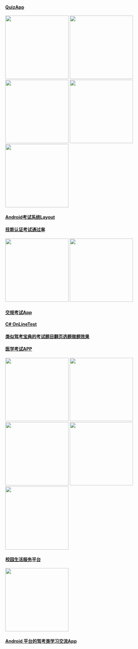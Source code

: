 
#### [QuizApp](https://github.com/mohamedebrahim96/Quiz-App)  
<img src="https://github.com/mohamedebrahim96/Quiz-App/raw/master/files/screenshots/Android%20App/device-2018-06-09-003821.png" width="200px" height="auto"/>
<img src="https://github.com/mohamedebrahim96/Quiz-App/raw/master/files/screenshots/Android%20App/device-2018-06-09-004017.png" width="200px" height="auto"/>
<img src="https://github.com/mohamedebrahim96/Quiz-App/raw/master/files/screenshots/Android%20App/device-2018-06-09-004332.png" width="200px" height="auto"/>
<img src="https://github.com/mohamedebrahim96/Quiz-App/raw/master/files/screenshots/Android%20App/device-2018-06-09-004515.png" width="200px" height="auto"/>
<img src="https://github.com/mohamedebrahim96/Quiz-App/raw/master/files/screenshots/Android%20App/34394812_1733282236753429_6339434315159437312_n.jpg" width="200px" height="auto"/>

#### [Android考试系统Layout](https://blog.csdn.net/baidu_23086307/article/details/51577897)  
#### [技能认证考试通过率](https://github.com/vvinner/Alibaba-Android-Certification)  
<img src="https://github.com/vvinner/Alibaba-Android-Certification/raw/master/document/device-2018-08-09-100451.png" width="200px" height="auto"/>
<img src="https://github.com/vvinner/Alibaba-Android-Certification/raw/master/document/device-2018-08-09-134513.png" width="200px" height="auto"/>


#### [交规考试App](https://github.com/wanghws/china_traffic_rules_testing_2011)  

#### [C# OnLineTest](https://github.com/yxshu/OnLineTest)  

#### [类似驾考宝典的考试题目翻页选题做题效果](https://github.com/SunShineZiChen/question-exam)  

#### [医学考试APP ](https://github.com/luojie1024/Answer) 
<img src="https://github.com/luojie1024/Answer/raw/master/screenshots/%E9%80%89%E6%8B%A9%E8%AF%95%E5%8D%B7.png?raw=true" width="200px" height="auto"/>
<img src="https://github.com/luojie1024/Answer/raw/master/screenshots/%E6%A8%A1%E6%8B%9F%E7%AD%94%E9%A2%98.png?raw=true" width="200px" height="auto"/>
<img src="https://github.com/luojie1024/Answer/raw/master/screenshots/%E9%94%99%E9%A2%98%E8%AF%A6%E8%A7%A3.png?raw=true" width="200px" height="auto"/>
<img src="https://github.com/luojie1024/Answer/raw/master/screenshots/%E7%AD%94%E9%A2%98%E7%BB%93%E6%9E%9C.png?raw=true" width="200px" height="auto"/>
<img src="https://github.com/luojie1024/Answer/raw/master/screenshots/%E6%88%91%E7%9A%84%E9%94%99%E9%A2%98.png?raw=true" width="200px" height="auto"/>

#### [校园生活服务平台](https://github.com/hjw541988478/ZfsoftCampusAssit) 
<img src="https://github.com/hjw541988478/CampusAssistant/raw/master/screenshots/ca_screenshot_home.png" width="200px" height="auto"/>

#### [Android 平台的驾考类学习交流App](https://github.com/zjslope/AndroidDriver)  




